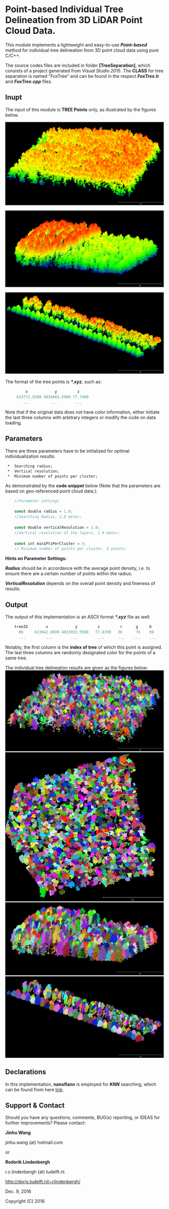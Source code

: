 # Point-based Individual Tree Delineation from 3D LiDAR Point Cloud Data.

This module implements a lightweight and easy-to-use **_Point-based_** method for individual tree delineation from 3D point cloud data using pure C/C++.

The source codes files are included in folder **[TreeSeparation]**, which consists of a project generated from _Visual Studio 2015_. The **CLASS** for tree separation is named "FoxTree" and can be found in the respect **_FoxTree.h_** and **_FoxTree.cpp_** files. 

## Inupt
 The input of this module is **TREE Points** only, as illustrated by the figures below.

![test-02](TestDatasets/test-02.png)

![Another test data](TestDatasets/test-03.png)

![One more test data](TestDatasets/test-04.png)
 
 The format of the tree points is **_*.xyz_**, such as:
 ``` javascript {.line-numbers}
          x            y         z          
      623772.9200 4834465.5900 77.7409     
         ...         ...        ...       
```
Note that if the original data does not have color information, either initiate the last three columns with arbitrary integers or modify the code on data loading. 


## Parameters
There are three parameters have to be initialized for optimal individualization results:

     
     *  Searching radius;
     *  Vertical resolution;
     *  Minimum number of points per cluster;
     

As demonstrated by the **code snippet** below (Note that the parameters are based on geo-referenced point cloud data.):


``` javascript {.line-numbers}
	//Parameter settings
	
	const double radius = 1.0;  
	//Searching Radius, 1.0 meter;
	
	const double verticalResolution = 1.0;  
	//Vertical resolution of the layers, 1.0 meter;
	
	const int miniPtsPerCluster = 5; 
	// Minimum number of points per cluster, 5 points;
```

**Hints on Parameter Settings:**

**_Radius_** should be in accordance with the average point density, i.e. to ensure there are a certain number of points within the radius.

**_VerticalResolution_** depends on the overall point density and fineness of results.

## Output
The output of this implementation is an ASCII format **_*.xyz_** file as well:
```javascript {.line-numbers}
	treeID        x            y         z         r      g     b 
	  89     623942.8999 4833932.5500   77.8399   36      76    89
	  ...         ...        ...         ...      ...    ...    ...
```
Notably, the first column is the **index of tree** of which this point is assigned. The last three columns are randomly designated color for the points of a same tree.

The individual tree delineation results are given as the figures below:
![Individual tree delineation results](Results/test-02-results-1.0-0.7-3.png)
![Individual tree delineation results](Results/test-02-results-1.0-0.7-3_01.png)
![Individual tree delineation results](Results/test-03-results-1.0-0.5-3.png)
![Individual tree delineation results](Results/test-04-results-1.0-0.8-5.png)

## Declarations
In this implementation,  **nanoflann** is employed for **_KNN_** searching, which can be found from here [link](https://github.com/jlblancoc/nanoflann). 

## Support & Contact

Should you have any questions, comments, BUG(s) reporting, or IDEAS for further improvements? Please contact:

**Jinhu Wang**


jinhu.wang (at) hotmail.com  





or 
 
 
**Roderik Lindenbergh**


r.c.lindenbergh (at) tudelft.nl. 


http://doris.tudelft.nl/~rlindenbergh/

Dec. 9, 2016

Copyright (C) 2016

